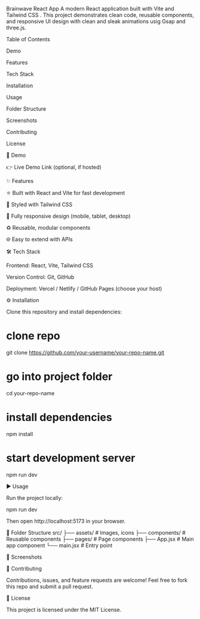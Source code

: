 Brainwave React App
A modern React application built with Vite
and Tailwind CSS
.
This project demonstrates clean code, reusable components, and responsive UI design with clean and sleak animations usig Gsap and three.js.

Table of Contents

Demo

Features

Tech Stack

Installation

Usage

Folder Structure

Screenshots

Contributing

License

🎥 Demo

👉 Live Demo Link
(optional, if hosted)

✨ Features

⚛️ Built with React and Vite for fast development

🎨 Styled with Tailwind CSS

📱 Fully responsive design (mobile, tablet, desktop)

♻️ Reusable, modular components

🌐 Easy to extend with APIs

🛠 Tech Stack

Frontend: React, Vite, Tailwind CSS

Version Control: Git, GitHub

Deployment: Vercel / Netlify / GitHub Pages (choose your host)

⚙️ Installation

Clone this repository and install dependencies:

# clone repo

git clone https://github.com/your-username/your-repo-name.git

# go into project folder

cd your-repo-name

# install dependencies

npm install

# start development server

npm run dev

▶️ Usage

Run the project locally:

npm run dev

Then open http://localhost:5173
in your browser.

📂 Folder Structure
src/
├── assets/ # Images, icons
├── components/ # Reusable components
├── pages/ # Page components
├── App.jsx # Main app component
└── main.jsx # Entry point

📸 Screenshots

🤝 Contributing

Contributions, issues, and feature requests are welcome!
Feel free to fork this repo and submit a pull request.

📜 License

This project is licensed under the MIT License.
